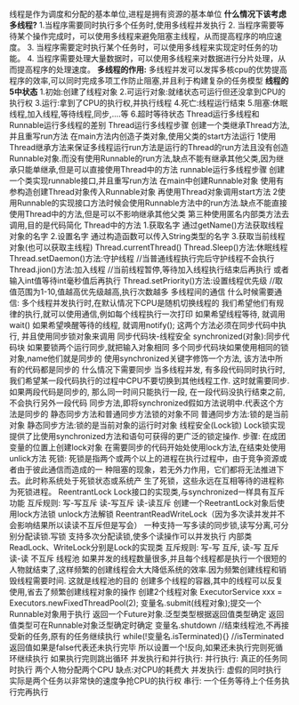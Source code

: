 线程是作为调度和分配的基本单位,进程是拥有资源的基本单位
**什么情况下该考虑多线程?**
	1.当程序需要同时执行多个任务时,使用多线程并发执行
	2. 当程序需要等待某个操作完成时，可以使用多线程来避免阻塞主线程，从而提高程序的响应速度。
	3. 当程序需要定时执行某个任务时，可以使用多线程来实现定时任务的功能。
	4. 当程序需要处理大量数据时，可以使用多线程来对数据进行分片处理，从而提高程序的处理速度。
**多线程的作用:**
多线程并发可以发挥多核cpu的优势提高程序的效率,可以同时完成多项工作防止阻塞,并且利于构建复杂的任务模型
**线程的5中状态**
	1.初始:创建了线程对象
	2.可运行对象:就绪状态可运行但还没拿到CPU的执行权
	3.运行:拿到了CPU的执行权,并执行线程
	4.死亡:线程运行结束
	5.阻塞:休眠线程,加入线程,等待线程,同步,....等
	6.超时等待状态
Thread运行多线程和Runnable运行多线程的差别
Thread运行多线程步骤
创建一个类继承Thread方法,并且重写run方法
在main方法内创造子类对象,使用父类的start方法运行
1使用Thread继承方法来保证多线程运行run方法是运行的Thread的run方法且没有创造Runnable对象.而没有使用Runnable的run方法,缺点不能有继承其他父类,因为继承只能单继承,但是可以直接使用Thread中的方法
runnable运行多线程步骤
创建一个类实现runnable接口,并且重写run方法
在main中创建Runnable对象
使用有参构造创建Thread对象传入Runnable对象
再使用Thread对象调用start方法
2使用Runnable的实现接口方法时候会使用Runnable方法中的run方法.缺点不能直接使用Thread中的方法,但是可以不影响继承其他父类
第三种使用匿名内部类方法去调用,目的是代码简化
Thread中的方法
1.获取名字
通过getName()方法获取线程对象的名字
2.设置名字
通过构造函数可以传入String类型的名字
3.获取当前线程对象(也可以获取主线程)
Thread.currentThread()
Thread.Sleep()方法:休眠线程
Thread.setDaemon()方法:守护线程
//当普通线程执行完后守护线程不会执行
Thread.jion()方法:加入线程
//当前线程暂停,等待加入线程执行结束后再执行
或者输入int值等待int毫秒值后再执行
Thread.setPriority()方法:设置线程优先级
//取值范围为1-10,值越高优先级越高,执行次数越多
多线程间的通信
什么时候需要通信:
多个线程并发执行时,在默认情况下CPU是随机切换线程的
我们希望他们有规律的执行,就可以使用通信,例如每个线程执行一次打印
如果希望线程等待, 就调用wait()
如果希望唤醒等待的线程, 就调用notify();
这两个方法必须在同步代码中执行, 并且使用同步锁对象来调用
同步代码块-线程安全
synchronized(对象):同步代码块
如果要锁两个运行同步,就把输入对象相同
多个同步代码块如果使用相同的锁对象,name他们就是同步的
使用synchronized关键字修饰一个方法, 该方法中所有的代码都是同步的
什么情况下需要同步
当多线程并发, 有多段代码同时执行时, 我们希望某一段代码执行的过程中CPU不要切换到其他线程工作. 这时就需要同步.
如果两段代码是同步的, 那么同一时间只能执行一段, 在一段代码没执行结束之前, 不会执行另外一段代码
同步方法,即将synchronized假如方法说明中.代表这个方法是同步的
静态同步方法和普通同步方法锁的对象不同
普通同步方法:锁的是当前对象
静态同步方法:锁的是当前对象的运行时对象
线程安全(Lock锁)
Lock锁实现提供了比使用synchronized方法和语句可获得的更广泛的锁定操作.
步骤:
在成团变量的位置上创建lock对象
在需要同步的代码开始处使用lock方法,在结束处使用unlick方法
死锁:
死锁是指两个或两个以上的进程在执行过程中，由于竞争资源或者由于彼此通信而造成的一
种阻塞的现象，若无外力作用，它们都将无法推进下去。此时称系统处于死锁状态或系统产
生了死锁，这些永远在互相等待的进程称为死锁进程。
ReentrantLock
Lock接口的实现类,与synchronized一样具有互斥功能
互斥规则:
写-写互斥
读-写互斥
读-读互斥
创建一个ReetrantLock对象后使用lock方法锁
unlock方法解锁
ReentrantReadWriteLock（因为多次读并发并不会影响结果所以读读不互斥但是写会）
一种支持一写多读的同步锁,读写分离,可分别分配读锁.写锁
支持多次分配读锁,使多个读操作可以并发执行
内部类ReadLock、WriteLock分别是Lock的实现类
互斥规则:
写-写 互斥,
读-写 互斥
读-读 不互斥
线程池
如果并发的线程数量很多,并且每个线程都是执行一个很短的人物就结束了,这样频繁的创建线程会大大降低系统的效率.因为频繁创建线程和销毁线程需要时间.
这就是线程池的目的
创建多个线程的容器,其中的线程可以反复使用,省去了频繁创建线程对象的操作
创建2个线程对象
ExecutorService xxx = Executors.newFixedThreadPool(2);
变量名.submit(线程对象);提交一个Runnable对象用于执行
返回一个Future对象.泛型类型根据返回值类型确定
返回值类型可在Runnable对象泛型确定时确定
变量名.shutdown
//结束线程池,不再接受新的任务,原有的任务继续执行
while(!变量名.isTerminated){}
//isTerminated返回值如果是false代表还未执行完毕
所以设置一个!反向,如果还未执行完则死循环继续执行
如果执行完则跳出循环
并发执行和并行执行:
并行执行:
真正的任务同时执行
两个人物分配两个CPU
缺点:对CPU的耗费大
并发执行:
虚假的同时执行
实际是两个任务以非常快的速度争抢CPU的执行权
串行:
一个任务等待上个任务执行完再执行